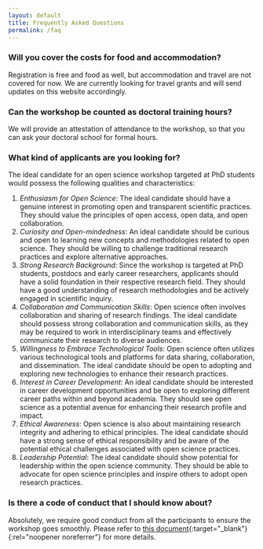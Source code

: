 ```yaml
---
layout: default
title: Frequently Asked Questions
permalink: /faq
---
```


### Will you cover the costs for food and accommodation?

Registration is free and food as well, but accommodation and travel are not covered for now.
We are currently looking for travel grants and will send updates on this website accordingly.

### Can the workshop be counted as doctoral training hours?

We will provide an attestation of attendance to the workshop, so that you can ask your doctoral school for formal hours.

### What kind of applicants are you looking for?

The ideal candidate for an open science workshop targeted at PhD students would possess the following qualities and characteristics:

1. *Enthusiasm for Open Science*: The ideal candidate should have a genuine interest in promoting open and transparent scientific practices. They should value the principles of open access, open data, and open collaboration.
2. *Curiosity and Open-mindedness*: An ideal candidate should be curious and open to learning new concepts and methodologies related to open science. They should be willing to challenge traditional research practices and explore alternative approaches.
3. *Strong Research Background*: Since the workshop is targeted at PhD students, postdocs and early career researchers, applicants should have a solid foundation in their respective research field. They should have a good understanding of research methodologies and be actively engaged in scientific inquiry.
4. *Collaboration and Communication Skills*: Open science often involves collaboration and sharing of research findings. The ideal candidate should possess strong collaboration and communication skills, as they may be required to work in interdisciplinary teams and effectively communicate their research to diverse audiences.
5. *Willingness to Embrace Technological Tools*: Open science often utilizes various technological tools and platforms for data sharing, collaboration, and dissemination. The ideal candidate should be open to adopting and exploring new technologies to enhance their research practices.
6. *Interest in Career Development*: An ideal candidate should be interested in career development opportunities and be open to exploring different career paths within and beyond academia. They should see open science as a potential avenue for enhancing their research profile and impact.
7. *Ethical Awareness*: Open science is also about maintaining research integrity and adhering to ethical principles. The ideal candidate should have a strong sense of ethical responsibility and be aware of the potential ethical challenges associated with open science practices.
8. *Leadership Potential*: The ideal candidate should show potential for leadership within the open science community. They should be able to advocate for open science principles and inspire others to adopt open research practices.

### Is there a code of conduct that I should know about?

Absolutely, we require good conduct from all the participants to ensure the workshop goes smoothly. Please refer to [this document](/assets/docs/Conduct_code.pdf){:target="_blank"}{:rel="noopener noreferrer"} for more details.